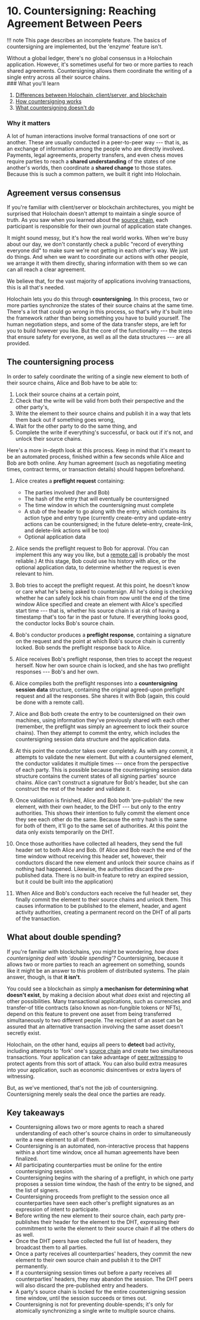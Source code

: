 # 10. Countersigning: Reaching Agreement Between Peers

!!! note
    This page describes an incomplete feature. The basics of countersigning are implemented, but the 'enzyme' feature isn't.

<div class="coreconcepts-intro" markdown=1>
Without a global ledger, there's no global consensus in a Holochain application. However, it's sometimes useful for two or more parties to reach shared agreements. Countersigning allows them coordinate the writing of a single entry across all their source chains.
</div>

<div class="coreconcepts-orientation" markdown=1>
### What you'll learn

1. [Differences between Holochain, client/server, and blockchain](#agreement-versus-consensus)
2. [How countersigning works](#the-countersigning-process)
3. [What countersigning doesn't do](#what-about-double-spending)

### Why it matters

A lot of human interactions involve formal transactions of one sort or another. These are usually conducted in a peer-to-peer way --- that is, as an exchange of information among the people who are directly involved. Payments, legal agreements, property transfers, and even chess moves require parties to reach a **shared understanding** of the states of one another's worlds, then coordinate a **shared change** to those states. Because this is such a common pattern, we built it right into Holochain.
</div>

## Agreement versus consensus

If you're familiar with client/server or blockchain architectures, you might be surprised that Holochain doesn't attempt to maintain a single source of truth. As you saw when you learned about the [source chain](../3_source_chain/), each participant is responsible for their own journal of application state changes. 

It might sound messy, but it's how the real world works. When we're busy about our day, we don't constantly check a public "record of everything everyone did" to make sure we're not getting in each other's way. We just do things. And when we want to coordinate our actions with other people, we arrange it with them directly, sharing information with them so we can can all reach a clear agreement.

We believe that, for the vast majority of applications involving transactions, this is all that's needed.

Holochain lets you do this through **countersigning**. In this process, two or more parties synchronize the states of their source chains at the same time. There's a lot that could go wrong in this process, so that's why it's built into the framework rather than being something you have to build yourself. The human negotiation steps, and some of the data transfer steps, are left for you to build however you like. But the core of the functionality --- the steps that ensure safety for everyone, as well as all the data structures --- are all provided.

## The countersigning process

In order to safely coordinate the writing of a single new element to both of their source chains, Alice and Bob have to be able to:

1. Lock their source chains at a certain point,
2. Check that the write will be valid from both their perspective and the other party's,
3. Write the element to their source chains and publish it in a way that lets them back out if something goes wrong,
4. Wait for the other party to do the same thing, and
5. Complete the write if everything's successful, or back out if it's not, and unlock their source chains.

Here's a more in-depth look at this process. Keep in mind that it's meant to be an automated process, finished within a few seconds while Alice and Bob are both online. Any human agreement (such as negotiating meeting times, contract terms, or transaction details) should happen beforehand.

1. Alice creates a **preflight request** containing:

    * The parties involved (her and Bob)
    * The hash of the entry that will eventually be countersigned
    * The time window in which the countersigning must complete
    * A stub of the header to go along with the entry, which contains its action type and entry type (currently create-entry and update-entry actions can be countersigned; in the future delete-entry, create-link, and delete-link actions will be too)
    * Optional application data

2. Alice sends the preflight request to Bob for approval. (You can implement this any way you like, but a [remote call](../8_calls_capabilities/) is probably the most reliable.) At this stage, Bob could use his history with alice, or the optional application data, to determine whether the request is even relevant to him.

3. Bob tries to accept the preflight request. At this point, he doesn't know or care what he's being asked to countersign. All he's doing is checking whether he can safely lock his chain from now until the end of the time window Alice specified and create an element with Alice's specified start time --- that is, whether his source chain is at risk of having a timestamp that's too far in the past or future. If everything looks good, the conductor locks Bob's source chain.

4. Bob's conductor produces a **preflight response**, containing a signature on the request and the point at which Bob's source chain is currently locked. Bob sends the preflight response back to Alice.

5. Alice receives Bob's preflight response, then tries to accept the request herself. Now her own source chain is locked, and she has two preflight responses --- Bob's and her own.

6. Alice compiles both the preflight responses into a **countersigning session data** structure, containing the original agreed-upon preflight request and all the responses. She shares it with Bob (again, this could be done with a remote call).

7. Alice and Bob both create the entry to be countersigned on their own machines, using information they've previously shared with each other (remember, the preflight was simply an agreement to lock their source chains). Then they attempt to commit the entry, which includes the countersigning session data structure and the application data.

8. At this point the conductor takes over completely. As with any commit, it attempts to validate the new element. But with a countersigned element, the conductor validates it multiple times --- once from the perspective of each party. This is possible because the countersigning session data structure contains the current states of all signing parties' source chains. Alice can't construct a signature for Bob's header, but she can construct the rest of the header and validate it.

9. Once validation is finished, Alice and Bob both 'pre-publish' the new element, with their own header, to the DHT --- but only to the entry authorities. This shows their intention to fully commit the element once they see each other do the same. Because the entry hash is the same for both of them, it'll go to the same set of authorities. At this point the data only exists temporarily on the DHT.

10. Once those authorities have collected all headers, they send the full header set to both Alice and Bob. (If Alice and Bob reach the end of the time window without receiving this header set, however, their conductors discard the new element and unlock their source chains as if nothing had happened. Likewise, the authorities discard the pre-published data. There is no built-in feature to retry an expired session, but it could be built into the application)

11. When Alice and Bob's conductors each receive the full header set, they finally commit the element to their source chains and unlock them. This causes information to be published to the element, header, and agent activity authorities, creating a permanent record on the DHT of all parts of the transaction.

## What about double spending?

If you're familiar with blockchains, you might be wondering, _how does countersigning deal with 'double spending'?_ Countersigning, because it allows two or more parties to reach an agreement on something, sounds like it might be an answer to this problem of distributed systems. The plain answer, though, is that **it isn't**.

You could see a blockchain as simply **a mechanism for determining what doesn't exist**, by making a decision about what _does_ exist and rejecting all other possibilities. Many transactional applications, such as currencies and transfer-of title contracts (also known as non-fungible tokens or <abbr>NFTs</abbr>), depend on this feature to prevent one asset from being transferred simultaneously to two different people. The recipient of an asset can be assured that an alternative transaction involving the same asset doesn't secretly exist.

Holochain, on the other hand, equips all peers to **detect** bad activity, including attempts to 'fork' one's [source chain](../3_source_chain/) and create two simultaneous transactions. Your application can take advantage of [peer witnessing](../4_dht/#a-cloud-of-witnesses) to protect agents from this sort of attack. You can also build extra measures into your application, such as economic disincentives or extra layers of witnessing.

But, as we've mentioned, that's not the job of countersigning. Countersigning merely seals the deal once the parties are ready.

## Key takeaways

* Countersigning allows two or more agents to reach a shared understanding of each other's source chains in order to simultaneously write a new element to all of them.
* Countersigning is an automated, non-interactive process that happens within a short time window, once all human agreements have been finalized.
* All participating counterparties must be online for the entire countersigning session.
* Countersigning begins with the sharing of a preflight, in which one party proposes a session time window, the hash of the entry to be signed, and the list of signers.
* Countersigning proceeds from preflight to the session once all counterparties have seen each other's preflight signatures as an expression of intent to participate.
* Before writing the new element to their source chain, each party pre-publishes their header for the element to the DHT, expressing their commitment to write the element to their source chain if all the others do as well.
* Once the DHT peers have collected the full list of headers, they broadcast them to all parties.
* Once a party receives all counterparties' headers, they commit the new element to their own source chain and publish it to the DHT permanently.
* If a countersigning session times out before a party receives all counterparties' headers, they may abandon the session. The DHT peers will also discard the pre-published entry and headers.
* A party's source chain is locked for the entire countersigning session time window, until the session succeeds or times out.
* Countersigning is not for preventing double-spends; it's only for atomically synchronizing a single write to multiple source chains.